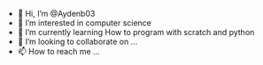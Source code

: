 - 👋 Hi, I’m @Aydenb03
- 👀 I’m interested in computer science
- 🌱 I’m currently learning How to program with scratch and python
- 💞️ I’m looking to collaborate on ...
- 📫 How to reach me ...

<!---
Aydenb03/Aydenb03 is a ✨ special ✨ repository because its `README.md` (this file) appears on your GitHub profile.
You can click the Preview link to take a look at your changes.
--->
